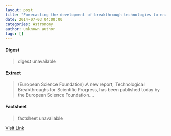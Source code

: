 ```yaml
---
layout: post
title: "Forecasting the development of breakthrough technologies to enable novel space missions"
date: 2014-07-03 04:00:00
categories: Astronomy
author: unknown author
tags: []
---
```



#### Digest
>digest unavailable

#### Extract
>(European Science Foundation) A new report, Technological Breakthroughs for Scientific Progress, has been published today by the European Science Foundation....

#### Factsheet
>factsheet unavailable

[Visit Link](http://www.eurekalert.org/pub_releases/2014-07/esf-ftd070314.php)


